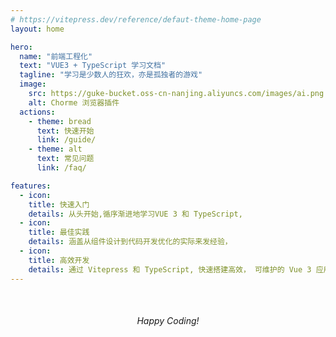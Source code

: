 ```yaml
---
# https://vitepress.dev/reference/defaut-theme-home-page
layout: home

hero:
  name: "前端工程化"
  text: "VUE3 + TypeScript 学习文档"
  tagline: "学习是少数人的狂欢，亦是孤独者的游戏"
  image:
    src: https://guke-bucket.oss-cn-nanjing.aliyuncs.com/images/ai.png
    alt: Chorme 浏览器插件
  actions:
    - theme: bread
      text: 快速开始
      link: /guide/
    - theme: alt
      text: 常见问题
      link: /faq/

features:
  - icon:
    title: 快速入门
    details: 从头开始,循序渐进地学习VUE 3 和 TypeScript,
  - icon:
    title: 最佳实践
    details: 涵盖从组件设计到代码开发优化的实际来发经验，
  - icon:
    title: 高效开发
    details: 通过 Vitepress 和 TypeScript, 快速搭建高效， 可维护的 Vue 3 应用，
---
```


<div style="text-align: center; margin-top: 50px;">
 <em> Happy Coding! </em>
</div>
